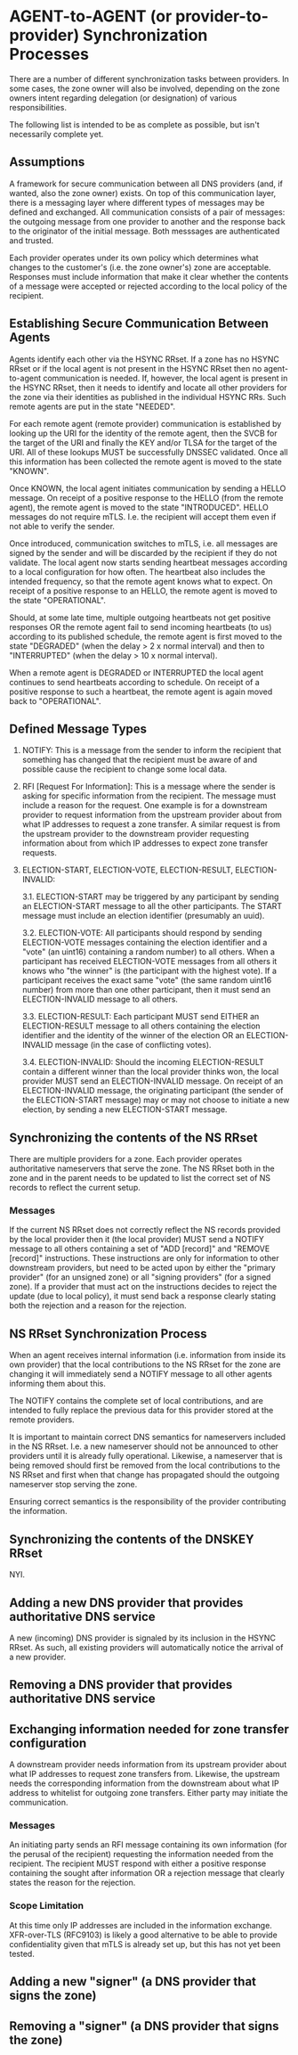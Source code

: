 # AGENT-to-AGENT (or provider-to-provider) Synchronization Processes

There are a number of different synchronization tasks between
providers. In some cases, the zone owner will also be involved,
depending on the zone owners intent regarding delegation (or
designation) of various responsibilities.

The following list is intended to be as complete as possible, but
isn't necessarily complete yet.

## Assumptions

A framework for secure communication between all DNS providers (and,
if wanted, also the zone owner) exists. On top of this communication
layer, there is a messaging layer where different types of messages may
be defined and exchanged. All communication consists of a pair of
messages: the outgoing message from one provider to another and the
response back to the originator of the initial message. Both messsages
are authenticated and trusted.

Each provider operates under its own policy which determines what
changes to the customer's (i.e. the zone owner's) zone are acceptable.
Responses must include information that make it clear whether the
contents of a message were accepted or rejected according to the local
policy of the recipient.

## Establishing Secure Communication Between Agents

Agents identify each other via the HSYNC RRset. If a zone has no HSYNC
RRset or if the local agent is not present in the HSYNC RRset then no
agent-to-agent communication is needed. If, however, the local agent
is present in the HSYNC RRset, then it needs to identify and locate
all other providers for the zone via their identities as published in
the individual HSYNC RRs. Such remote agents are put in the state
"NEEDED".

For each remote agent (remote provider) communication is established
by looking up the URI for the identity of the remote agent, then the
SVCB for the target of the URI and finally the KEY and/or TLSA for the
target of the URI. All of these lookups MUST be successfully DNSSEC
validated. Once all this information has been collected the remote
agent is moved to the state "KNOWN".

Once KNOWN, the local agent initiates communication by sending a HELLO
message. On receipt of a positive response to the HELLO (from the
remote agent), the remote agent is moved to the state "INTRODUCED".
HELLO messages do not require mTLS. I.e. the recipient will accept
them even if not able to verify the sender.

Once introduced, communication switches to mTLS, i.e. all messages are
signed by the sender and will be discarded by the recipient if they do
not validate. The local agent now starts sending heartbeat messages
according to a local configuration for how often. The heartbeat also
includes the intended frequency, so that the remote agent knows what to
expect. On receipt of a positive response to an HELLO, the remote agent
is moved to the state "OPERATIONAL".

Should, at some late time, multiple outgoing heartbeats not get
positive responses OR the remote agent fail to send incoming
heartbeats (to us) according to its published schedule, the remote
agent is first moved to the state "DEGRADED" (when the delay > 2 x
normal interval) and then to "INTERRUPTED" (when the delay > 10 x
normal interval).

When a remote agent is DEGRADED or INTERRUPTED the local agent
continues to send heartbeats according to schedule. On receipt of a
positive response to such a heartbeat, the remote agent is again
moved back to "OPERATIONAL".

## Defined Message Types

   1. NOTIFY: This is a message from the sender to inform the
      recipient that something has changed that the recipient must be aware
      of and possible cause the recipient to change some local data.

   2. RFI [Request For Information]: This is a message where the
      sender is asking for specific information from the recipient. The
      message must include a reason for the request. One example is for a
      downstream provider to request information from the upstream provider
      about from what IP addresses to request a zone transfer. A similar
      request is from the upstream provider to the downstream provider
      requesting information about from which IP addresses to expect zone
      transfer requests.

   3. ELECTION-START, ELECTION-VOTE, ELECTION-RESULT, ELECTION-INVALID: 

      3.1. ELECTION-START may be triggered by any participant by
           sending an ELECTION-START message to all the other participants. The
           START message must include an election identifier (presumably an
           uuid).

      3.2. ELECTION-VOTE: All participants should respond by sending
           ELECTION-VOTE messages containing the election identifier and a "vote"
           (an uint16) containing a random number) to all others. When a
           participant has received ELECTION-VOTE messages from all others it
           knows who "the winner" is (the participant with the highest vote). If
           a participant receives the exact same "vote" (the same random uint16
           number) from more than one other participant, then it must send an
           ELECTION-INVALID message to all others.

      3.3. ELECTION-RESULT: Each participant MUST send EITHER an
           ELECTION-RESULT message to all others containing the election
           identifier and the identity of the winner of the election OR an
           ELECTION-INVALID message (in the case of conflicting votes).

      3.4. ELECTION-INVALID: Should the incoming ELECTION-RESULT
           contain a different winner than the local provider thinks won, the
           local provider MUST send an ELECTION-INVALID message. On receipt of an
           ELECTION-INVALID message, the originating participant (the sender of
           the ELECTION-START message) may or may not choose to initiate a new
           election, by sending a new ELECTION-START message.

## Synchronizing the contents of the NS RRset

There are multiple providers for a zone. Each provider operates
authoritative nameservers that serve the zone. The NS RRset both in
the zone and in the parent needs to be updated to list the correct set
of NS records to reflect the current setup.

### Messages

If the current NS RRset does not correctly reflect the NS records
provided by the local provider then it (the local provider) MUST send
a NOTIFY message to all others containing a set of "ADD [record]" and
"REMOVE [record]" instructions. These instructions are only for
information to other downstream providers, but need to be acted upon
by either the "primary provider" (for an unsigned zone) or all
"signing providers" (for a signed zone). If a provider that must act
on the instructions decides to reject the update (due to local policy),
it must send back a response clearly stating both the rejection and a
reason for the rejection.

## NS RRset Synchronization Process

When an agent receives internal information (i.e. information from
inside its own provider) that the local contributions to the NS RRset
for the zone are changing it will immediately send a NOTIFY message to
all other agents informing them about this.

The NOTIFY contains the complete set of local contributions, and are
intended to fully replace the previous data for this provider stored
at the remote providers.

It is important to maintain correct DNS semantics for nameservers
included in the NS RRset. I.e. a new nameserver should not be
announced to other providers until it is already fully operational.
Likewise, a nameserver that is being removed should first be removed
from the local contributions to the NS RRset and first when that
change has propagated should the outgoing nameserver stop serving the
zone.

Ensuring correct semantics is the responsibility of the provider
contributing the information.

## Synchronizing the contents of the DNSKEY RRset

NYI.

## Adding a new DNS provider that provides authoritative DNS service 

A new (incoming) DNS provider is signaled by its inclusion in the
HSYNC RRset. As such, all existing providers will automatically notice
the arrival of a new provider.

## Removing a DNS provider that provides authoritative DNS service 

## Exchanging information needed for zone transfer configuration

A downstream provider needs information from its upstream provider
about what IP addresses to request zone transfers from. Likewise, the
upstream needs the corresponding information from the downstream about
what IP address to whitelist for outgoing zone transfers. Either party
may initiate the communication.

### Messages

An initiating party sends an RFI message containing its own
information (for the perusal of the recipient) requesting the
information needed from the recipient. The recipient MUST respond with
either a positive response containing the sought after information OR
a rejection message that clearly states the reason for the rejection.

### Scope Limitation

At this time only IP addresses are included in the information
exchange. XFR-over-TLS (RFC9103) is likely a good alternative to be
able to provide confidentiality given that mTLS is already set up, but
this has not yet been tested.

## Adding a new "signer" (a DNS provider that signs the zone) 

## Removing a "signer" (a DNS provider that signs the zone) 

